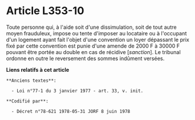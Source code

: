 # Article L353-10

Toute personne qui, à l'aide soit d'une dissimulation, soit de tout autre moyen frauduleux, impose ou tente d'imposer au
locataire ou à l'occupant d'un logement ayant fait l'objet d'une convention un loyer dépassant le prix fixé par cette
convention est punie d'une amende de 2000 F à 30000 F pouvant être portée au double en cas de récidive [*sanction*]. Le
tribunal ordonne en outre le reversement des sommes indûment versées.

**Liens relatifs à cet article**

	**Anciens textes**:

	  - Loi n°77-1 du 3 janvier 1977 - art. 33, v. init.

	**Codifié par**:

	  - Décret n°78-621 1978-05-31 JORF 8 juin 1978
